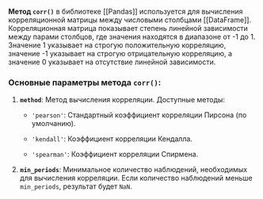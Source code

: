 **Метод `corr()`** в библиотеке [[Pandas]] используется для вычисления корреляционной матрицы между числовыми столбцами [[DataFrame]]. Корреляционная матрица показывает степень линейной зависимости между парами столбцов, где значения находятся в диапазоне от -1 до 1. Значение 1 указывает на строгую положительную корреляцию, значение -1 указывает на строгую отрицательную корреляцию, а значение 0 указывает на отсутствие линейной зависимости.

### Основные параметры метода `corr()`:

1. **`method`**: Метод вычисления корреляции. Доступные методы:
    
    - `'pearson'`: Стандартный коэффициент корреляции Пирсона (по умолчанию).
        
    - `'kendall'`: Коэффициент корреляции Кендалла.
        
    - `'spearman'`: Коэффициент корреляции Спирмена.
        
2. **`min_periods`**: Минимальное количество наблюдений, необходимых для вычисления корреляции. Если количество наблюдений меньше `min_periods`, результат будет `NaN`.